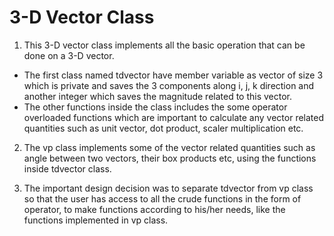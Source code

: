 # 3-D Vector Class

1. This 3-D vector class implements all the basic operation that can be done on a 3-D vector.

  - The first class named tdvector have member variable as vector of size 3 which is private and saves the 3 components along i, j, k direction and another integer which saves the magnitude related to this vector.
  - The other functions inside the class includes the some operator overloaded functions which are important to calculate any vector related quantities such as unit vector, dot product, scaler multiplication etc.
  
2. The vp class implements some of the vector related quantities such as angle between two vectors, their box products etc, using the functions inside tdvector class. 

3. The important design decision was to separate tdvector from vp class so that the user has access to all the crude functions in the form of operator, to make functions according to his/her needs, like the functions implemented in vp class. 
